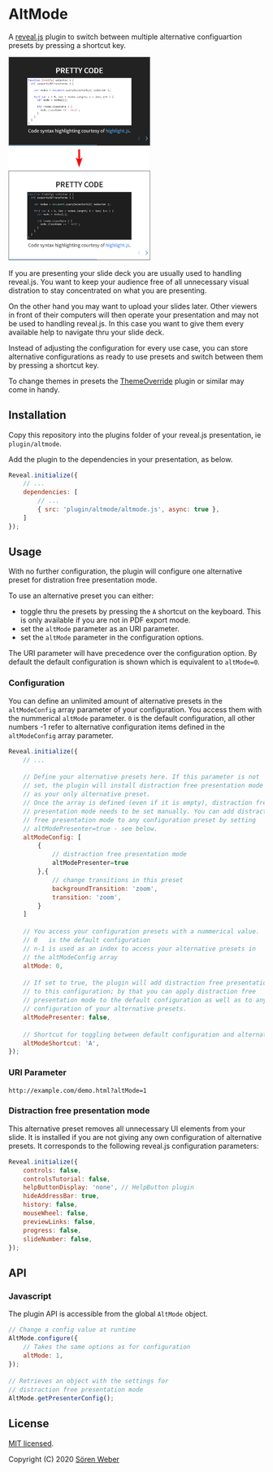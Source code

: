 # AltMode

A [reveal.js](https://github.com/hakimel/reveal.js/) plugin to switch between multiple alternative configuartion presets by pressing a shortcut key.

<img style="border: 1px solid gray" src="screenshot-night.png" width="55%">

<img src="arrow.png" width="55%">

<img style="border: 1px solid gray" src="screenshot-day.png" width="55%">

If you are presenting your slide deck you are usually used to handling reveal.js. You want to keep your audience free of all unnecessary visual distration to stay concentrated on what you are presenting.

On the other hand you may want to upload your slides later. Other viewers in front of their computers will then operate your presentation and may not be used to handling reveal.js. In this case you want to give them every available help to navigate thru your slide deck.

Instead of adjusting the configuration for every use case, you can store alternative configurations as ready to use presets and switch between them by pressing a shortcut key.

To change themes in presets the [ThemeOverride](https://github.com/McShelby/reveal-themeoverride) plugin or similar may come in handy.

## Installation

Copy this repository into the plugins folder of your reveal.js presentation, ie ```plugin/altmode```.

Add the plugin to the dependencies in your presentation, as below.

```javascript
Reveal.initialize({
	// ...
	dependencies: [
		// ...
		{ src: 'plugin/altmode/altmode.js', async: true },
	]
});
```

## Usage

With no further configuration, the plugin will configure one alternative preset for distration free presentation mode.

To use an alternative preset you can either:

- toggle thru the presets by pressing the ```A``` shortcut on the keyboard. This is only available if you are not in PDF export mode.
- set the ```altMode``` parameter as an URI parameter.
- set the ```altMode``` parameter in the configuration options.

The URI parameter will have precedence over the configuration option. By default the default configuration is shown which is equivalent to ```altMode=0```.

### Configuration

You can define an unlimited amount of alternative presets in the ```altModeConfig``` array parameter of your configuration. You access them with the nummerical ```altMode``` parameter. ```0``` is the default configuration, all other numbers -1 refer to alternative configuration items defined in the ```altModeConfig``` array parameter.

```javascript
Reveal.initialize({
	// ...

	// Define your alternative presets here. If this parameter is not
	// set, the plugin will install distraction free presentation mode
	// as your only alternative preset.
	// Once the array is defined (even if it is empty), distraction free
	// presentation mode needs to be set manually. You can add distraction
	// free presentation mode to any configuration preset by setting
	// altModePresenter=true - see below.
	altModeConfig: [
		{
			// distraction free presentation mode
			altModePresenter=true
		},{
			// change transitions in this preset
			backgroundTransition: 'zoom',
			transition: 'zoom',
		}
	]

	// You access your configuration presets with a nummerical value.
	// 0   is the default configuration
	// n-1 is used as an index to access your alternative presets in
	// the altModeConfig array
	altMode: 0,

	// If set to true, the plugin will add distraction free presentation mode
	// to this configuration; by that you can apply distraction free
	// presentation mode to the default configuration as well as to any other
	// configuration of your alternative presets.
	altModePresenter: false,

	// Shortcut for toggling between default configuration and alternative presets
	altModeShortcut: 'A',
});
```

### URI Parameter

```
http://example.com/demo.html?altMode=1
```

### Distraction free presentation mode

This alternative preset removes all unnecessary UI elements from your slide. It is installed if you are not giving any own configuration of alternative presets. It corresponds to the following reveal.js configuration parameters:

```javascript
Reveal.initialize({
	controls: false,
	controlsTutorial: false,
	helpButtonDisplay: 'none', // HelpButton plugin
	hideAddressBar: true,
	history: false,
	mouseWheel: false,
	previewLinks: false,
	progress: false,
	slideNumber: false,
});
```

## API

### Javascript

The plugin API is accessible from the global ```AltMode``` object.

```javascript
// Change a config value at runtime
AltMode.configure({
	// Takes the same options as for configuration
	altMode: 1,
});

// Retrieves an object with the settings for
// distraction free presentation mode
AltMode.getPresenterConfig();
```

## License

[MIT licensed](https://en.wikipedia.org/wiki/MIT_License).

Copyright (C) 2020 [Sören Weber](https://soeren-weber.de)
